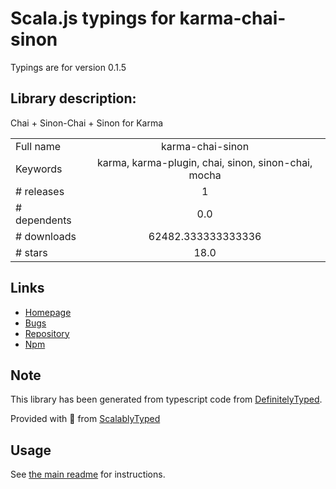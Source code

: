
# Scala.js typings for karma-chai-sinon

Typings are for version 0.1.5

## Library description:
Chai + Sinon-Chai + Sinon for Karma

|                    |                 |
| ------------------ | :-------------: |
| Full name          | karma-chai-sinon |
| Keywords           | karma, karma-plugin, chai, sinon, sinon-chai, mocha |
| # releases         | 1 |
| # dependents       | 0.0 |
| # downloads        | 62482.333333333336 |
| # stars            | 18.0 |

## Links
- [Homepage](https://github.com/tubalmartin/karma-chai-sinon)
- [Bugs](https://github.com/tubalmartin/karma-chai-sinon/issues)
- [Repository](https://github.com/tubalmartin/karma-chai-sinon)
- [Npm](https://www.npmjs.com/package/karma-chai-sinon)
    


## Note
This library has been generated from typescript code from [DefinitelyTyped](https://definitelytyped.org).

Provided with :purple_heart: from [ScalablyTyped](https://github.com/oyvindberg/ScalablyTyped)

## Usage
See [the main readme](../../readme.md) for instructions.


